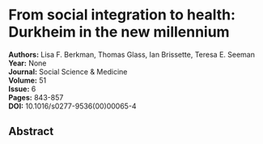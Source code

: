 # From social integration to health: Durkheim in the new millennium

**Authors:** Lisa F. Berkman, Thomas Glass, Ian Brissette, Teresa E. Seeman  
**Year:** None  
**Journal:** Social Science & Medicine  
**Volume:** 51  
**Issue:** 6  
**Pages:** 843-857  
**DOI:** 10.1016/s0277-9536(00)00065-4  

## Abstract


